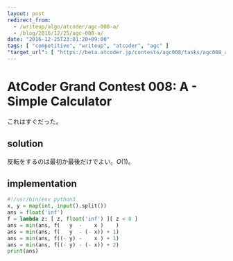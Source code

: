 ```yaml
---
layout: post
redirect_from:
  - /writeup/algo/atcoder/agc-008-a/
  - /blog/2016/12/25/agc-008-a/
date: "2016-12-25T23:01:20+09:00"
tags: [ "competitive", "writeup", "atcoder", "agc" ]
"target_url": [ "https://beta.atcoder.jp/contests/agc008/tasks/agc008_a" ]
---
```


# AtCoder Grand Contest 008: A - Simple Calculator

これはすぐだった。

## solution

反転をするのは最初か最後だけでよい。$O(1)$。

## implementation

``` python
#!/usr/bin/env python3
x, y = map(int, input().split())
ans = float('inf')
f = lambda z: [ z, float('inf') ][ z < 0 ]
ans = min(ans, f(   y  -    x )    )
ans = min(ans, f(   y  - (- x)) + 1)
ans = min(ans, f((- y) -    x ) + 1)
ans = min(ans, f((- y) - (- x)) + 2)
print(ans)
```

